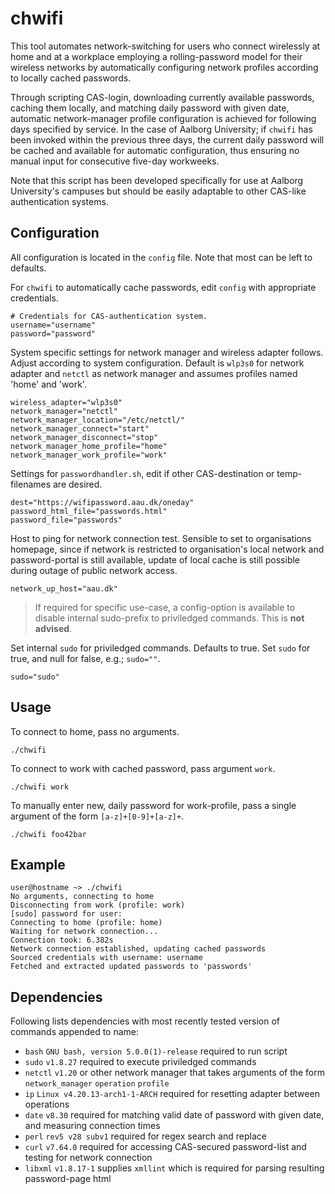 # chwifi
This tool automates network-switching for users who connect wirelessly at home and at a workplace employing a rolling-password model for their wireless networks by automatically configuring network profiles according to locally cached passwords. 

Through scripting CAS-login, downloading currently available passwords, caching them locally, and matching daily password with given date, automatic network-manager profile configuration is achieved for following days specified by service. 
In the case of Aalborg University; if `chwifi` has been invoked within the previous three days, the current daily password will be cached and available for automatic configuration, thus ensuring no manual input for consecutive five-day workweeks.

Note that this script has been developed specifically for use at Aalborg University's campuses but should be easily adaptable to other CAS-like authentication systems.

## Configuration
All configuration is located in the `config` file. Note that most can be left to defaults. 

For `chwifi` to automatically cache passwords, edit `config` with appropriate credentials.
```shell
# Credentials for CAS-authentication system.
username="username"
password="password"
```

System specific settings for network manager and wireless adapter follows. Adjust according to system configuration. Default is `wlp3s0` for network adapter and `netctl` as network manager and assumes profiles named 'home' and 'work'.
```shell
wireless_adapter="wlp3s0"
network_manager="netctl"
network_manager_location="/etc/netctl/"
network_manager_connect="start"
network_manager_disconnect="stop"
network_manager_home_profile="home"
network_manager_work_profile="work"
```

Settings for `passwordhandler.sh`, edit if other CAS-destination or temp-filenames are desired.
```shell
dest="https://wifipassword.aau.dk/oneday"
password_html_file="passwords.html"
password_file="passwords"
```

Host to ping for network connection test. Sensible to set to organisations homepage, since if network is restricted to organisation's local network and password-portal is still available, update of local cache is still possible during outage of public network access.
```shell
network_up_host="aau.dk"
```

> If required for specific use-case, a config-option is available to disable internal sudo-prefix to priviledged commands. This is **not advised**.

Set internal `sudo` for priviledged commands. Defaults to true. Set `sudo` for true, and null for false, e.g.; `sudo=""`.
```shell
sudo="sudo"
```

## Usage
To connect to home, pass no arguments.
```shell
./chwifi
```

To connect to work with cached password, pass argument `work`.
```shell
./chwifi work
```

To manually enter new, daily password for work-profile, pass a single argument of the form `[a-z]+[0-9]+[a-z]+`.
```shell
./chwifi foo42bar
```

## Example
```
user@hostname ~> ./chwifi
No arguments, connecting to home
Disconnecting from work (profile: work)
[sudo] password for user:
Connecting to home (profile: home)
Waiting for network connection...
Connection took: 6.382s
Network connection established, updating cached passwords
Sourced credentials with username: username
Fetched and extracted updated passwords to 'passwords'
```

## Dependencies
Following lists dependencies with most recently tested version of commands appended to name:
- `bash` `GNU bash, version 5.0.0(1)-release` required to run script
- `sudo` `v1.8.27` required to execute priviledged commands
- `netctl` `v1.20` or other network manager that takes arguments of the form `network_manager` `operation` `profile`
- `ip` `Linux v4.20.13-arch1-1-ARCH` required for resetting adapter between operations
- `date` `v8.30` required for matching valid date of password with given date, and measuring connection times
- `perl` `rev5 v28 subv1` required for regex search and replace
- `curl` `v7.64.0` required for accessing CAS-secured password-list and testing for network connection
- `libxml` `v1.8.17-1` supplies `xmllint` which is required for parsing resulting password-page html

